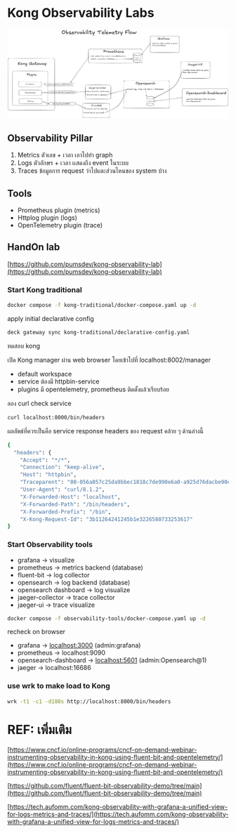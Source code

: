 # Kong Observability Labs

![alt KongObservability](/images/Kong-observability.png)

## Observability Pillar

1. Metrics ตัวเลข + เวลา เอาไปทำ graph
2. Logs ตัวอักษร + เวลา เเสดงถึง event ในระบบ
3. Traces ข้อมูลการ request ว่าไปแตะส่วนไหนของ system บ้าง

## Tools

- Prometheus plugin (metrics)
- Httplog plugin (logs)
- OpenTelemetry plugin (trace)

## HandOn lab

[https://github.com/pumsdev/kong-observability-lab](https://github.com/pumsdev/kong-observability-lab)

### Start Kong traditional

```bash
docker compose -f kong-traditional/docker-compose.yaml up -d
```

apply initial declarative config

```bash
deck gateway sync kong-traditional/declarative-config.yaml
```

ทดสอบ kong

เปิด Kong manager ผ่าน web browser โดยเข้าไปที่ localhost:8002/manager

- default workspace
- service ต้องมี httpbin-service
- plugins มี opentelemetry, prometheus ติดตั้งแล้วเรียบร้อย

ลอง curl check service

```bash
curl localhost:8000/bin/headers
```

ผลลัพธ์ที่ควรเป็นคือ service response headers ของ request คล้าย ๆ ด้านล่างนี้

```bash
{
  "headers": {
    "Accept": "*/*",
    "Connection": "keep-alive",
    "Host": "httpbin",
    "Traceparent": "00-056a057c25da9bbec1818c7de990e6a0-a925d76dacbe90e9-01",
    "User-Agent": "curl/8.1.2",
    "X-Forwarded-Host": "localhost",
    "X-Forwarded-Path": "/bin/headers",
    "X-Forwarded-Prefix": "/bin",
    "X-Kong-Request-Id": "3b11264241245b1e3226580733253617"
}

```

### Start Observability tools

- grafana → visualize
- prometheus → metrics backend (database)
- fluent-bit → log collector
- opensearch → log backend (database)
- opensearch dashboard → log visualize
- jaeger-collector → trace collector
- jaeger-ui → trace visualize

```bash
docker compose -f observability-tools/docker-compose.yaml up -d
```

recheck on browser

- grafana → [localhost:3000](http://localhost:3000) (admin:grafana)
- prometheus → localhost:9090
- opensearch-dashboard → [localhost:5601](http://localhost:5601) (admin:Opensearch@1)
- jaeger → localhost:16686

### use wrk to make load to Kong

```bash
wrk -t1 -c1 -d180s http://localhost:8000/bin/headers
```

### 

# REF: เพิ่มเติม

[https://www.cncf.io/online-programs/cncf-on-demand-webinar-instrumenting-observability-in-kong-using-fluent-bit-and-opentelemetry/](https://www.cncf.io/online-programs/cncf-on-demand-webinar-instrumenting-observability-in-kong-using-fluent-bit-and-opentelemetry/)


[https://github.com/fluent/fluent-bit-observability-demo/tree/main](https://github.com/fluent/fluent-bit-observability-demo/tree/main)

[https://tech.aufomm.com/kong-observability-with-grafana-a-unified-view-for-logs-metrics-and-traces/](https://tech.aufomm.com/kong-observability-with-grafana-a-unified-view-for-logs-metrics-and-traces/)